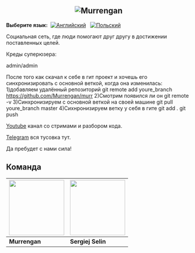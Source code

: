 <h2 align="center">
	<img src="readme/examples/murr-logo.png" title="Murrengan" />
</h2>

**Выберите язык:**&nbsp; [<img src="readme/examples/en.png" title="Английский" />](readme/en) &nbsp; [<img src="readme/examples/pl.png" title="Польский" />](readme/pl)

Социальная сеть, где люди помогают друг другу в достижении поставленных целей.

Креды суперюзера:

admin/admin

После того как скачал к себе в гит проект и хочешь его синхронизировать с основной веткой, когда она изменилась:
1)добавляем удалённый репозиторий
git remote add  youre_branch https://github.com/Murrengan/murr
2)Смотрим появился ли он 
git remote -v
3)Синхронизируем с основной веткой на своей машине
git pull youre_branch master
4)Сихнронизируем ветку у себя в гите
git add .
git push


[Youtube](https://www.youtube.com/murrengan) канал со стримами и разбором кода.

[Telegram](https://t.me/MurrenganChat) вся тусовка тут.

Да пребудет с нами сила!


## Команда

[<img src="https://avatars3.githubusercontent.com/u/40840064?s=460&v=4" width="150" height="150" />](https://github.com/Murrengan)  | [<img src="https://avatars2.githubusercontent.com/u/29122136?s=460&v=4" width="150" height="150" />](https://github.com/selincodes)
---|---
**Murrengan** | **Sergiej Selin**